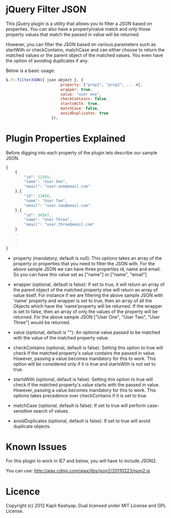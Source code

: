 # jQuery Filter JSON

This jQuery plugin is a utility that allows you to filter a JSON based on properties. You can also have a property/value match and only those
property values that match the passed in value will be returned.

However, you can filter the JSON based on various parameters such as startWith or checkContains, matchCase and can either choose to return the 
matched values or the parent object of the matched values. You even have the option of avoiding duplicates if any.

Below is a basic usage:
````javascript
$.fn.filterJSON({ json object }, {
                        property: ["prop1", "prop2", ... n],
                        wrapper: true,
                        value: "user one",
	                    checkContains: false,
	                    startsWith: true,
	                    matchCase: false,
	                    avoidDuplicates: true
                    });
````
# Plugin Properties Explained
Before digging into each property of the plugin lets describe our sample JSON.
````javascript
{
    {
        "id": 12345,
        "name": "User One",
        "email": "user.one@email.com"
    },{
        "id": 23456,
        "name": "User Two",
        "email": "user.two@email.com"
    },{
        "id": 34567,
        "name": "User Three",
        "email": "user.three@email.com"
    }
    .
    .
    .
}
````

* property (mandatory, default is null): This options takes an array of the property or properties that you need to filter the JSON with. For the above sample JSON we can have three properties
id, name and email. So you can have this value set as ["name"] or ["name", "email"]

* wrapper (optional, default is false): If set to true, it will return an array of the parent object of the matched property else will return an array of value itself.
For instance if we are filtering the above sample JSON with 'name' property and wrapper is set to true, then an array of all the Objects which 
have the 'name'property will be returned.
If the wrapper is set to false, then an array of only the values of the property will be returned. For the above sample JSON
["User One", "User Two", "User Three"] would be returned.

* value (optional, default is ""): An optional value passed to be matched with the value of the matched property value.

* checkContains (optional, default is false): Setting this option to true will check if the matched property's value contains the passed in value. However, passing a value becomes mandatory for this to work.
This option will be considered only if it is true and startsWith is not set to true.

* startsWith (optional, default is false): Setting this option to true will check if the matched property's value starts with the passed in value. However, passing a value becomes mandatory for this to work.
This options takes precedence over checkContains if it is set to true.

* matchCase (optional, default is false): If set to true will perform case-sensitive search of values.

* avoidDuplicates (optional, default is false): If set to true will avoid duplicate objects.

# Known Issues

For this plugin to work in IE7 and below, you will have to include JSON2.

You can use: http://ajax.cdnjs.com/ajax/libs/json2/20110223/json2.js

# Licence

Copyright (c) 2012 Kapil Kashyap.
Dual licensed under MIT License and GPL License.